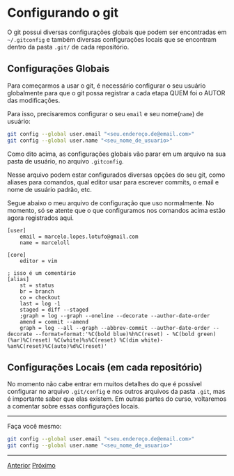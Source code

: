# Configurando o git

O git possui diversas configurações globais que podem ser encontradas em `~/.gitconfig`
e também diversas configurações locais que se encontram dentro da pasta `.git/` de cada
repositório.


## Configurações Globais

Para começarmos a usar o git, é necessário configurar o seu usuário globalmente para que
o git possa registrar a cada etapa QUEM foi o AUTOR das modificações.

Para isso, precisaremos configurar o seu `email` e seu nome(`name`) de usuário:

```sh
git config --global user.email "<seu.endereço.de@email.com>"
git config --global user.name "<seu_nome_de_usuario>"
```

Como dito acima, as configurações globais vão parar em um arquivo na sua pasta de usuário,
no arquivo `.gitconfig`.

Nesse arquivo podem estar configurados diversas opções do seu git, como aliases
para comandos, qual editor usar para escrever commits, o email e nome de usuário
padrão, etc.

Segue abaixo o meu arquivo de configuração que uso normalmente. No momento, só se atente
que o que configuramos nos comandos acima estão agora registrados aqui.

```Git Config
[user]
	email = marcelo.lopes.lotufo@gmail.com
	name = marceloll

[core]
	editor = vim

; isso é um comentário
[alias]
	st = status
	br = branch
	co = checkout
	last = log -1
	staged = diff --staged
	;graph = log --graph --oneline --decorate --author-date-order
	amend = commit --amend
	graph = log --all --graph --abbrev-commit --author-date-order --decorate --format=format:'%C(bold blue)%h%C(reset) - %C(bold green)(%ar)%C(reset) %C(white)%s%C(reset) %C(dim white)- %an%C(reset)%C(auto)%d%C(reset)'
```

## Configurações Locais (em cada repositório)

No momento não cabe entrar em muitos detalhes do que é possível configurar
no arquivo `.git/config` e nos outros arquivos da pasta `.git`, mas é importante
saber que elas existem. Em outras partes do curso, voltaremos a comentar sobre
essas configurações locais.

---

  Faça você mesmo:

```sh
git config --global user.email "<seu.endereço.de@email.com>"
git config --global user.name "<seu_nome_de_usuario>"
```

---

[Anterior](visao-geral.md)
[Próximo](diretorio-de-trabalho.md)

